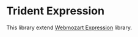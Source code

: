 # Trident Expression
This library extend [Webmozart Expression](https://github.com/webmozart/expression) library.